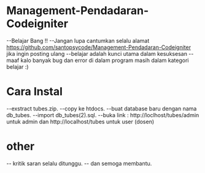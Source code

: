 # Management-Pendadaran-Codeigniter
--Belajar Bang !!
--Jangan lupa cantumkan selalu alamat https://github.com/santopsycode/Management-Pendadaran-Codeigniter jika ingin posting      ulang
--belajar adalah kunci utama dalam kesuksesan
--maaf kalo banyak bug dan error di dalam program masih dalam kategori belajar :)

# Cara Instal 
--exstract tubes.zip. 
--copy ke htdocs. 
--buat database baru dengan nama db_tubes. 
--import db_tubes(2).sql. 
--buka link : http://loclhost/tubes/admin untuk admin dan http://localhost/tubes
 untuk user (dosen)
 
 # other
 -- kritik saran selalu ditunggu. 
 -- dan semoga membantu. 
